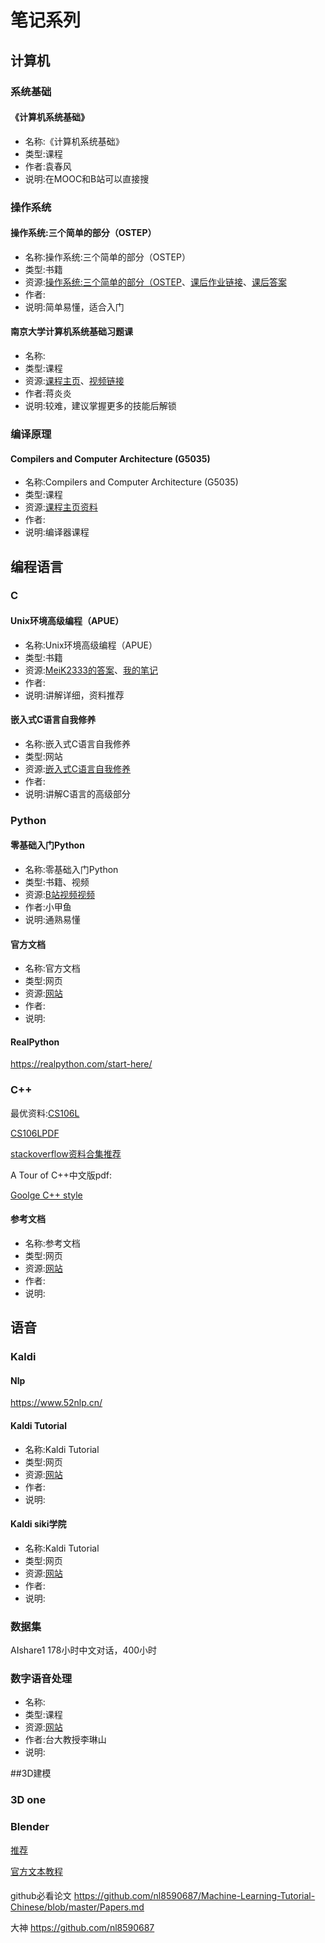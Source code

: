 # 笔记系列
## 计算机
### 系统基础
#### 《计算机系统基础》

- 名称:《计算机系统基础》
- 类型:课程
- 作者:袁春风
- 说明:在MOOC和B站可以直接搜

### 操作系统

####  操作系统:三个简单的部分（OSTEP）

- 名称:操作系统:三个简单的部分（OSTEP）
- 类型:书籍
- 资源:[操作系统:三个简单的部分（OSTEP](./meida/操作系统:三个简单的部分（OSTEP）.pdf)、[课后作业链接](https://github.com/remzi-arpacidusseau/ostep-homework)、[课后答案](https://github.com/xxyzz/ostep-hw)
- 作者:
- 说明:简单易懂，适合入门

#### 南京大学计算机系统基础习题课

- 名称:
- 类型:课程
- 资源:[课程主页](https://jyywiki.cn/ICS/2020/index.html)、[视频链接](https://www.bilibili.com/video/BV1qa4y1j7xk/)
- 作者:蒋炎炎
- 说明:较难，建议掌握更多的技能后解锁

### 编译原理

#### Compilers and Computer Architecture (G5035)

- 名称:Compilers and Computer Architecture (G5035)
- 类型:课程
- 资源:[课程主页资料](https://users.sussex.ac.uk/~mfb21/compilers/material.html)
- 作者:
- 说明:编译器课程

## 编程语言

### C

#### Unix环境高级编程（APUE）

- 名称:Unix环境高级编程（APUE）
- 类型:书籍
- 资源:[MeiK2333的答案](https://github.com/MeiK2333/apue)、[我的笔记](https://github.com/teamtee/AUPE)
- 作者:
- 说明:讲解详细，资料推荐
#### 嵌入式C语言自我修养

- 名称:嵌入式C语言自我修养
- 类型:网站
- 资源:[嵌入式C语言自我修养](https://www.zhaixue.cc/c-arm/c-arm-intro.html)
- 作者:
- 说明:讲解C语言的高级部分
### Python

#### 零基础入门Python

- 名称:零基础入门Python
- 类型:书籍、视频
- 资源:[B站视频视频](https://www.bilibili.com/video/BV1c4411e77t/?spm_id_from=333.337.search-card.all.click&vd_source=88cacba8cd9bf3db97c5b55f3537abc7)
- 作者:小甲鱼
- 说明:通熟易懂

#### 官方文档

- 名称:官方文档
- 类型:网页
- 资源:[网站](https://docs.python.org/3/)
- 作者:
- 说明:
#### RealPython
https://realpython.com/start-here/
### C++

最优资料:[CS106L](https://web.stanford.edu/class/cs106l/)

[CS106LPDF](book\课程记录\C++\full_course_reader.pdf)

[stackoverflow资料合集推荐](https://stackoverflow.com/questions/388242/the-definitive-c-book-guide-and-list)

A Tour of C++中文版pdf:[](./media/download.eeworld.com.cn_C%20%20语言导学.A%20Tour%20of%20C%20%20.pdf)

[Goolge C++ style](https://google.github.io/styleguide/cppguide.html)

#### 参考文档

- 名称:参考文档
- 类型:网页
- 资源:[网站](https://en.cppreference.com/w/)
- 作者:
- 说明:

## 语音

### Kaldi
#### Nlp
https://www.52nlp.cn/

#### Kaldi Tutorial

- 名称:Kaldi Tutorial
- 类型:网页
- 资源:[网站](https://kaldi-asr.org/doc/kaldi_for_dummies.html)
- 作者:
- 说明:

#### Kaldi siki学院

- 名称:Kaldi Tutorial
- 类型:网页
- 资源:[网站](https://kaldi-asr.org/doc/kaldi_for_dummies.html)
- 作者:
- 说明:
### 数据集

AIshare1 178小时中文对话，400小时
### 数字语音处理

- 名称:
- 类型:课程
- 资源:[网站](https://ocw.aca.ntu.edu.tw/ntu-ocw/ocw/cou/104S204/4)
- 作者:台大教授李琳山
- 说明:

##3D建模

### 3D one

### Blender

[推荐](https://zhuanlan.zhihu.com/p/59575701)

[官方文本教程](https://docs.blender.org/manual/zh-hans/2.79/getting_started/about/index.html)



#### 
github必看论文
https://github.com/nl8590687/Machine-Learning-Tutorial-Chinese/blob/master/Papers.md

大神
https://github.com/nl8590687